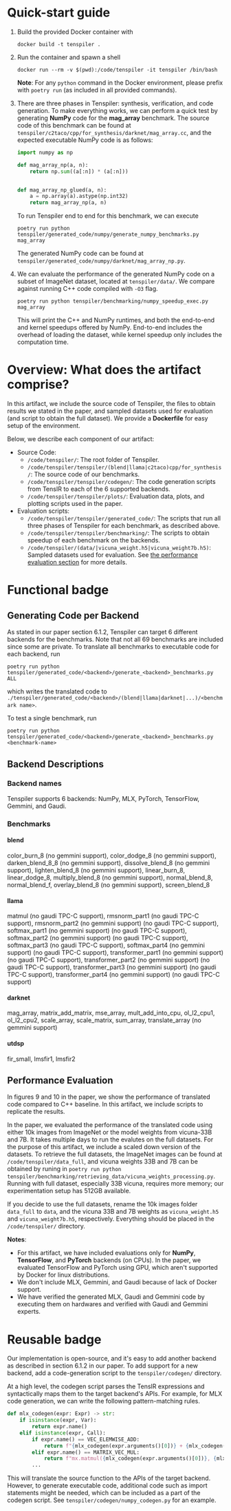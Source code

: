 # Quick-start guide
1. Build the provided Docker container with
    ```
    docker build -t tenspiler .
    ```
2. Run the container and spawn a shell
    ```
    docker run --rm -v $(pwd):/code/tenspiler -it tenspiler /bin/bash
    ```
    **Note**: For any `python` command in the Docker environment, please prefix with `poetry run` (as included in all provided commands).

3. There are three phases in Tenspiler: synthesis, verification, and code generation. To make everything works, we can perform a quick test by generating **NumPy** code for the **mag_array** benchmark. The source code of this benchmark can be found at `tenspiler/c2taco/cpp/for_synthesis/darknet/mag_array.cc`, and the expected executable NumPy code is as follows:
    ```python
    import numpy as np

    def mag_array_np(a, n):
        return np.sum((a[:n]) * (a[:n]))


    def mag_array_np_glued(a, n):
        a = np.array(a).astype(np.int32)
        return mag_array_np(a, n)

    ```
    To run Tenspiler end to end for this benchmark, we can execute
    ```
    poetry run python tenspiler/generated_code/numpy/generate_numpy_benchmarks.py mag_array
    ```
    The generated NumPy code can be found at `tenspiler/generated_code/numpy/darknet/mag_array_np.py`.

4. We can evaluate the performance of the generated NumPy code on a subset of ImageNet dataset, located at `tenspiler/data/`. We compare against running C++ code compiled with `-O3` flag.
    ```
    poetry run python tenspiler/benchmarking/numpy_speedup_exec.py mag_array
    ```
    This will print the C++ and NumPy runtimes, and both the end-to-end and kernel speedups offered by NumPy. End-to-end includes the overhead of loading the dataset, while kernel speedup only includes the computation time.


# Overview: What does the artifact comprise?

In this artifact, we include the source code of Tenspiler, the files to obtain results we stated in the paper, and sampled datasets used for evaluation (and script to obtain the full dataset).
We provide a **Dockerfile** for easy setup of the environment.

Below, we describe each component of our artifact:
- Source Code:
    - `/code/tenspiler/`: The root folder of Tenspiler.
    - `/code/tenspiler/tenspiler/(blend|llama|c2taco)cpp/for_synthesis/`: The source code of our benchmarks.
    - `/code/tenspiler/tenspiler/codegen/`: The code generation scripts from TensIR to each of the 6 supported backends.
    - `/code/tenspiler/tenspiler/plots/`: Evaluation data, plots, and plotting scripts used in the paper.
- Evaluation scripts:
    - `/code/tenspiler/tenspiler/generated_code/`: The scripts that run all three phases of Tenspiler for each benchmark, as described above.
    - `/code/tenspiler/tenspiler/benchmarking/`: The scripts to obtain speedup of each benchmark on the backends.
    - `/code/tenspiler/(data/|vicuna_weight.h5|vicuna_weight7b.h5)`: Sampled datasets used for evaluation. See [the performance evaluation section](#performance-evaluation) for more details.

# Functional badge

## Generating Code per Backend
As stated in our paper section 6.1.2, Tenspiler can target 6 different backends for the benchmarks. Note that not all 69 benchmarks are included since some are private. To translate all benchmarks to executable code for each backend, run
```
poetry run python tenspiler/generated_code/<backend>/generate_<backend>_benchmarks.py ALL
```
which writes the translated code to `./tenspiler/generated_code/<backend>/(blend|llama|darknet|...)/<benchmark name>`.

To test a single benchmark, run
```
poetry run python tenspiler/generated_code/<backend>/generate_<backend>_benchmarks.py <benchmark-name>
```

## Backend Descriptions
### Backend names
Tenspiler supports 6 backends: NumPy, MLX, PyTorch, TensorFlow, Gemmini, and Gaudi.

### Benchmarks
#### blend
color_burn_8 (no gemmini support), color_dodge_8 (no gemmini support), darken_blend_8_8 (no gemmini support), dissolve_blend_8 (no gemmini support), lighten_blend_8 (no gemmini support), linear_burn_8, linear_dodge_8, multiply_blend_8 (no gemmini support), normal_blend_8, normal_blend_f, overlay_blend_8 (no gemmini support), screen_blend_8

#### llama
matmul (no gaudi TPC-C support), rmsnorm_part1 (no gaudi TPC-C support), rmsnorm_part2 (no gemmini support) (no gaudi TPC-C support), softmax_part1 (no gemmini support) (no gaudi TPC-C support), softmax_part2 (no gemmini support) (no gaudi TPC-C support), softmax_part3 (no gaudi TPC-C support), softmax_part4 (no gemmini support) (no gaudi TPC-C support), transformer_part1 (no gemmini support) (no gaudi TPC-C support), transformer_part2 (no gemmini support) (no gaudi TPC-C support), transformer_part3 (no gemmini support) (no gaudi TPC-C support), transformer_part4 (no gemmini support) (no gaudi TPC-C support)

#### darknet
mag_array, matrix_add_matrix, mse_array, mult_add_into_cpu, ol_l2_cpu1, ol_l2_cpu2, scale_array, scale_matrix, sum_array, translate_array (no gemmini support)

#### utdsp
fir_small, lmsfir1, lmsfir2

## Performance Evaluation
In figures 9 and 10 in the paper, we show the performance of translated code compared to C++ baseline. In this artifact, we include scripts to replicate the results.

In the paper, we evaluated the performance of the translated code using either 10k images from ImageNet or the model weights from vicuna-33B and 7B. It takes multiple days to run the evalutes on the full datasets. For the purpose of this artifact, we include a scaled down version of the datasets. To retrieve the full datasets, the ImageNet images can be found at `/code/tenspiler/data_full`, and vicuna weights 33B and 7B can be obtained by runing in `poetry run python tenspiler/benchmarking/retrieving_data/vicuna_weights_processing.py`. Running with full dataset, especially 33B vicuna, requires more memory; our experimentation setup has 512GB available.

If you decide to use the full datasets, rename the 10k images folder `data_full` to `data`, and the vicuna 33B and 7B weights as `vicuna_weight.h5` and `vicuna_weight7b.h5`, respectively. Everything should be placed in the `/code/tenspiler/` directory.


**Notes**:
- For this artifact, we have included evaluations only for **NumPy**, **TensorFlow**, and **PyTorch** backends (on CPUs). In the paper, we evaluated TensorFlow and PyTorch using GPU, which aren't supported by Docker for linux distributions.
- We don't include MLX, Gemmini, and Gaudi because of lack of Docker support.
- We have verified the generated MLX, Gaudi and Gemmini code by executing them on hardwares and verified with Gaudi and Gemmini experts.

# Reusable badge

Our implementation is open-source, and it's easy to add another backend as described in section 6.1.2 in our paper. To add support for a new backend, add a code-generation script to the `tenspiler/codegen/` directory.

At a high level, the codegen script parses the TensIR expressions and syntactically maps them to the target backend's APIs. For example, for MLX code generation, we can write the following pattern-matching rules.

```python
def mlx_codegen(expr: Expr) -> str:
    if isinstance(expr, Var):
        return expr.name()
    elif isinstance(expr, Call):
        if expr.name() == VEC_ELEMWISE_ADD:
            return f"{mlx_codegen(expr.arguments()[0])} + {mlx_codegen(expr.arguments()[0])}"
        elif expr.name() == MATRIX_VEC_MUL:
            return f"mx.matmul({mlx_codegen(expr.arguments()[0])}, {mlx_codegen(expr.arguments()[0])})"
        ...
```

This will translate the source function to the APIs of the target backend. However, to generate executable code, additional code such as import statements might be needed, which can be included as a part of the codegen script. See `tenspiler/codegen/numpy_codegen.py` for an example.
